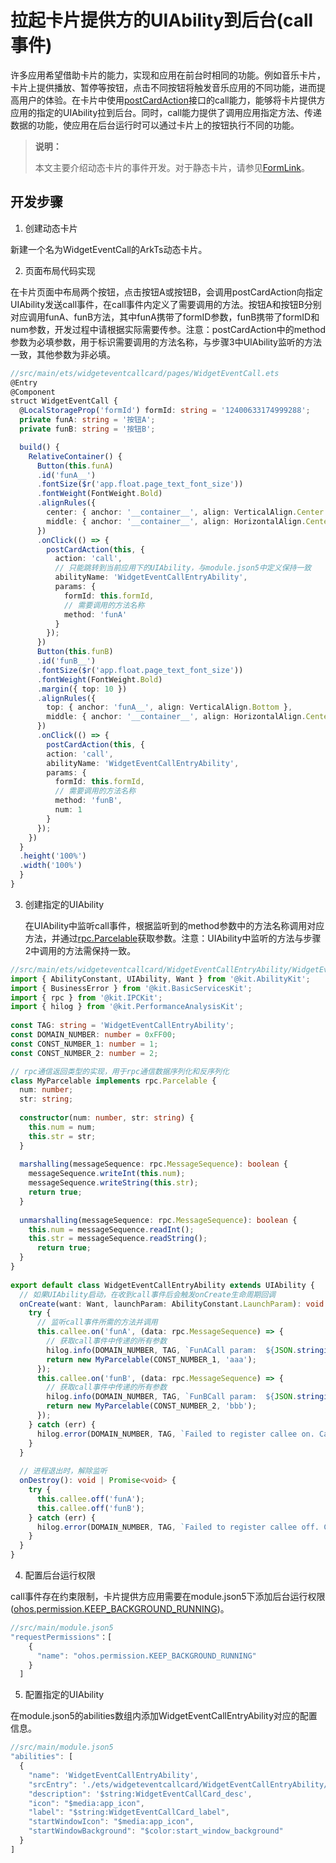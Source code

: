 # 拉起卡片提供方的UIAbility到后台(call事件)


许多应用希望借助卡片的能力，实现和应用在前台时相同的功能。例如音乐卡片，卡片上提供播放、暂停等按钮，点击不同按钮将触发音乐应用的不同功能，进而提高用户的体验。在卡片中使用[postCardAction](../reference/apis-arkui/js-apis-postCardAction.md#postcardaction)接口的call能力，能够将卡片提供方应用的指定的UIAbility拉到后台。同时，call能力提供了调用应用指定方法、传递数据的功能，使应用在后台运行时可以通过卡片上的按钮执行不同的功能。

> **说明：**
>
> 本文主要介绍动态卡片的事件开发。对于静态卡片，请参见[FormLink](../reference/apis-arkui/arkui-ts/ts-container-formlink.md)。

## 开发步骤
1. 创建动态卡片

  新建一个名为WidgetEventCall的ArkTs动态卡片。

2. 页面布局代码实现

  在卡片页面中布局两个按钮，点击按钮A或按钮B，会调用postCardAction向指定UIAbility发送call事件，在call事件内定义了需要调用的方法。按钮A和按钮B分别对应调用funA、funB方法，其中funA携带了formID参数，funB携带了formID和num参数，开发过程中请根据实际需要传参。注意：postCardAction中的method参数为必填参数，用于标识需要调用的方法名称，与步骤3中UIAbility监听的方法一致，其他参数为非必填。
  ```ts
  //src/main/ets/widgeteventcallcard/pages/WidgetEventCall.ets
  @Entry
  @Component
  struct WidgetEventCall {
    @LocalStorageProp('formId') formId: string = '12400633174999288';
    private funA: string = '按钮A';
    private funB: string = '按钮B';

    build() {
      RelativeContainer() {
        Button(this.funA)
        .id('funA__')
        .fontSize($r('app.float.page_text_font_size'))
        .fontWeight(FontWeight.Bold)
        .alignRules({
          center: { anchor: '__container__', align: VerticalAlign.Center },
          middle: { anchor: '__container__', align: HorizontalAlign.Center }
        })
        .onClick(() => {
          postCardAction(this, {
            action: 'call',
            // 只能跳转到当前应用下的UIAbility，与module.json5中定义保持一致
            abilityName: 'WidgetEventCallEntryAbility',
            params: {
              formId: this.formId,
              // 需要调用的方法名称
              method: 'funA'
            }
          });
        })
        Button(this.funB)
        .id('funB__')
        .fontSize($r('app.float.page_text_font_size'))
        .fontWeight(FontWeight.Bold)
        .margin({ top: 10 })
        .alignRules({
          top: { anchor: 'funA__', align: VerticalAlign.Bottom },
          middle: { anchor: '__container__', align: HorizontalAlign.Center }
        })
        .onClick(() => {
          postCardAction(this, {
          action: 'call',
          abilityName: 'WidgetEventCallEntryAbility',
          params: {
            formId: this.formId,
            // 需要调用的方法名称
            method: 'funB',
            num: 1
          }
        });
      })
    }
    .height('100%')
    .width('100%')
    }
  }
  ```
3. 创建指定的UIAbility
    
   在UIAbility中监听call事件，根据监听到的method参数中的方法名称调用对应方法，并通过[rpc.Parcelable](../reference/apis-ipc-kit/js-apis-rpc.md#parcelable9)获取参数。注意：UIAbility中监听的方法与步骤2中调用的方法需保持一致。
  ```ts
  //src/main/ets/widgeteventcallcard/WidgetEventCallEntryAbility/WidgetEventCallEntryAbility.ets
  import { AbilityConstant, UIAbility, Want } from '@kit.AbilityKit';
  import { BusinessError } from '@kit.BasicServicesKit';
  import { rpc } from '@kit.IPCKit';
  import { hilog } from '@kit.PerformanceAnalysisKit';
    
  const TAG: string = 'WidgetEventCallEntryAbility';
  const DOMAIN_NUMBER: number = 0xFF00;
  const CONST_NUMBER_1: number = 1;
  const CONST_NUMBER_2: number = 2;
  
  // rpc通信返回类型的实现，用于rpc通信数据序列化和反序列化
  class MyParcelable implements rpc.Parcelable {
    num: number;
    str: string;
    
    constructor(num: number, str: string) {
      this.num = num;
      this.str = str;
    }
    
    marshalling(messageSequence: rpc.MessageSequence): boolean {
      messageSequence.writeInt(this.num);
      messageSequence.writeString(this.str);
      return true;
    }
    
    unmarshalling(messageSequence: rpc.MessageSequence): boolean {
      this.num = messageSequence.readInt();
      this.str = messageSequence.readString();
        return true;
    }
  }
    
  export default class WidgetEventCallEntryAbility extends UIAbility {
    // 如果UIAbility启动，在收到call事件后会触发onCreate生命周期回调
    onCreate(want: Want, launchParam: AbilityConstant.LaunchParam): void {
      try {
        // 监听call事件所需的方法并调用
        this.callee.on('funA', (data: rpc.MessageSequence) => {
          // 获取call事件中传递的所有参数
          hilog.info(DOMAIN_NUMBER, TAG, `FunACall param:  ${JSON.stringify(data.readString())}`);
          return new MyParcelable(CONST_NUMBER_1, 'aaa');
        });
        this.callee.on('funB', (data: rpc.MessageSequence) => {
          // 获取call事件中传递的所有参数
          hilog.info(DOMAIN_NUMBER, TAG, `FunBCall param:  ${JSON.stringify(data.readString())}`);
          return new MyParcelable(CONST_NUMBER_2, 'bbb');
        });
      } catch (err) {
        hilog.error(DOMAIN_NUMBER, TAG, `Failed to register callee on. Cause: ${JSON.stringify(err as BusinessError)}`);
      }
    }
    
    // 进程退出时，解除监听
    onDestroy(): void | Promise<void> {
      try {
        this.callee.off('funA');
        this.callee.off('funB');
      } catch (err) {
        hilog.error(DOMAIN_NUMBER, TAG, `Failed to register callee off. Cause: ${JSON.stringify(err as BusinessError)}`);
      }
    }
  }
  ```
4. 配置后台运行权限

  call事件存在约束限制，卡片提供方应用需要在module.json5下添加后台运行权限([ohos.permission.KEEP_BACKGROUND_RUNNING](../security/AccessToken/permissions-for-all.md#ohospermissionkeep_background_running))。
  ```ts
  //src/main/module.json5
  "requestPermissions"：[
      {
        "name": "ohos.permission.KEEP_BACKGROUND_RUNNING"
      }
    ]
  ```
5. 配置指定的UIAbility

  在module.json5的abilities数组内添加WidgetEventCallEntryAbility对应的配置信息。
  ```ts
  //src/main/module.json5
  "abilities": [
    {
      "name": 'WidgetEventCallEntryAbility',
      "srcEntry": './ets/widgeteventcallcard/WidgetEventCallEntryAbility/WidgetEventCallEntryAbility.ets',
      "description": '$string:WidgetEventCallCard_desc',
      "icon": "$media:app_icon",
      "label": "$string:WidgetEventCallCard_label",
      "startWindowIcon": "$media:app_icon",
      "startWindowBackground": "$color:start_window_background"
    }
  ]
  ```